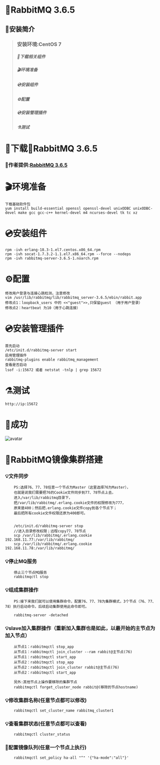 # 🐰RabbitMQ 3.6.5
## 🧭安装简介
> ### 安装环境:CentOS 7
> ##### 🚬下载相关组件
> ##### 🎬环境准备
> ##### 💿安装组件
> ##### ⚙配置
> ##### 💿安装管理插件
> ##### ⚗测试
# 🚬下载🐰RabbitMQ 3.6.5
 ###  🤝作者提供:[RabbitMQ 3.6.5](https://www.shushunstudio.com/software/RabbitMQ3.6.5.zip)
# 🎬环境准备
    下载基础软件包  
    yum install build-essential openssl openssl-devel unixODBC unixODBC-devel make gcc gcc-c++ kernel-devel m4 ncurses-devel tk tc xz
# 💿安装组件
    rpm -ivh erlang-18.3-1.el7.centos.x86_64.rpm 
    rpm -ivh socat-1.7.3.2-1.1.el7.x86_64.rpm --force --nodeps
    rpm -ivh rabbitmq-server-3.6.5-1.noarch.rpm
# ⚙配置
    修改用户登录与连接心跳检测，注意修改
    vim /usr/lib/rabbitmq/lib/rabbitmq_server-3.6.5/ebin/rabbit.app
    修改点1：loopback_users 中的 <<"guest">>,只保留guest （用于用户登录）
    修改点2：heartbeat 为10（用于心跳连接）
    
# 💿安装管理插件
    首先启动
    /etc/init.d/rabbitmq-server start
    启用管理插件
    rabbitmq-plugins enable rabbitmq_management
    查看是否启动
    lsof -i:15672 或者 netstat -tnlp | grep 15672
# ⚗测试
    http://ip:15672
# 🌈成功
   ![avatar](http://www.shushunstudio.com/success-image/QQ%E6%88%AA%E5%9B%BE20200814182108.png)

# 🌾RabbitMQ镜像集群搭建
  ### 💡文件同步
        PS:选择76、77、78任意一个节点为Master（这里选择76为Master），
        也就是说我们需要把76的Cookie文件同步到77、78节点上去，
        进入/var/lib/rabbitmq目录下，
        把/var/lib/rabbitmq/.erlang.cookie文件的权限修改为777，
        原来是400；然后把.erlang.cookie文件copy到各个节点下；
        最后把所有cookie文件权限还原为400即可。
        
        
        /etc/init.d/rabbitmq-server stop 
        //进入目录修改权限；远程copy77、78节点
        scp /var/lib/rabbitmq/.erlang.cookie 192.168.11.77:/var/lib/rabbitmq/
        scp /var/lib/rabbitmq/.erlang.cookie 192.168.11.78:/var/lib/rabbitmq/
  ### 💡停止MQ服务
        停止三个节点MQ服务
        rabbitmqctl stop
  ### 💡组成集群操作
        PS:接下来我们就可以使用集群命令，配置76、77、78为集群模式，3个节点（76、77、78）执行启动命令，后续启动集群使用此命令即可。
        
        rabbitmq-server -detached
  ### 💡slave加入集群操作（重新加入集群也是如此，以最开始的主节点为加入节点）
        从节点1：rabbitmqctl stop_app
        从节点1：rabbitmqctl join_cluster --ram rabbit@主节点(76)
        从节点1：rabbitmqctl start_app
        从节点2：rabbitmqctl stop_app
        从节点2：rabbitmqctl join_cluster rabbit@主节点(76)
        从节点2：rabbitmqctl start_app
        
        另外:其他节点上操作要移除的集群节点
        rabbitmqctl forget_cluster_node rabbit@(移除的节点hostname)
  ### 💡修改集群名称(任意节点都可以修改)
        rabbitmqctl set_cluster_name rabbitmq_cluster1
  ### 💡查看集群状态(任意节点都可以查看)
        rabbitmqctl cluster_status
  ### 🍹配置镜像队列(任意一个节点上执行)
        rabbitmqctl set_policy ha-all "^" '{"ha-mode":"all"}'